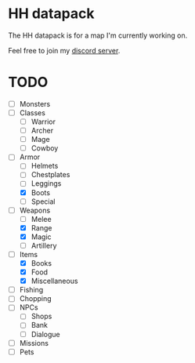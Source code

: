 # HH datapack

The HH datapack is for a map I'm currently working on.

Feel free to join my [discord server](https://discord.gg/grz5UCW).

# TODO
- [ ] Monsters
- [ ] Classes
  - [ ] Warrior
  - [ ] Archer
  - [ ] Mage
  - [ ] Cowboy
- [ ] Armor
  - [ ] Helmets
  - [ ] Chestplates
  - [ ] Leggings
  - [x] Boots
  - [ ] Special
- [ ] Weapons
  - [ ] Melee
  - [x] Range
  - [x] Magic
  - [ ] Artillery
- [ ] Items
  - [x] Books
  - [x] Food
  - [x] Miscellaneous
- [ ] Fishing
- [ ] Chopping
- [ ] NPCs
  - [ ] Shops
  - [ ] Bank
  - [ ] Dialogue
- [ ] Missions
- [ ] Pets